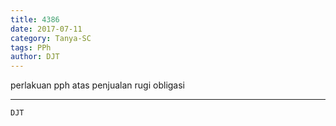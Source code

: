 ```yaml
---
title: 4386
date: 2017-07-11
category: Tanya-SC
tags: PPh
author: DJT
---
```


perlakuan pph atas penjualan rugi obligasi

---



`DJT`
